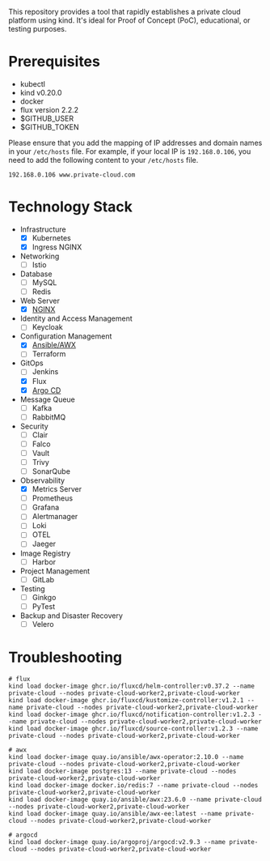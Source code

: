 This repository provides a tool that rapidly establishes a private cloud platform using kind. It's ideal for Proof of Concept (PoC), educational, or testing purposes.

# Prerequisites

- kubectl
- kind v0.20.0
- docker
- flux version 2.2.2
- $GITHUB_USER
- $GITHUB_TOKEN

Please ensure that you add the mapping of IP addresses and domain names in your `/etc/hosts` file. For example, if your local IP is `192.168.0.106`, you need to add the following content to your `/etc/hosts` file.

```
192.168.0.106 www.private-cloud.com
```

# Technology Stack

- Infrastructure
    - [x] Kubernetes
    - [x] Ingress NGINX
- Networking
    - [ ] Istio
- Database
    - [ ] MySQL
    - [ ] Redis
- Web Server
    - [x] [NGINX](http://www.private-cloud.com/nginx)
- Identity and Access Management
    - [ ] Keycloak
- Configuration Management
    - [x] [Ansible/AWX]( http://www.private-cloud.com/awx/#/home)
    - [ ] Terraform
- GitOps
    - [ ] Jenkins
    - [x] Flux
    - [x] [Argo CD](http://www.private-cloud.com/)
- Message Queue
    - [ ] Kafka
    - [ ] RabbitMQ
- Security
    - [ ] Clair
    - [ ] Falco
    - [ ] Vault
    - [ ] Trivy
    - [ ] SonarQube
- Observability
    - [x] Metrics Server
    - [ ] Prometheus
    - [ ] Grafana
    - [ ] Alertmanager
    - [ ] Loki
    - [ ] OTEL
    - [ ] Jaeger
- Image Registry
    - [ ] Harbor
- Project Management
    - [ ] GitLab
- Testing
    - [ ] Ginkgo
    - [ ] PyTest
- Backup and Disaster Recovery
    - [ ] Velero

# Troubleshooting

```
# flux
kind load docker-image ghcr.io/fluxcd/helm-controller:v0.37.2 --name private-cloud --nodes private-cloud-worker2,private-cloud-worker
kind load docker-image ghcr.io/fluxcd/kustomize-controller:v1.2.1 --name private-cloud --nodes private-cloud-worker2,private-cloud-worker
kind load docker-image ghcr.io/fluxcd/notification-controller:v1.2.3 --name private-cloud --nodes private-cloud-worker2,private-cloud-worker
kind load docker-image ghcr.io/fluxcd/source-controller:v1.2.3 --name private-cloud --nodes private-cloud-worker2,private-cloud-worker

# awx
kind load docker-image quay.io/ansible/awx-operator:2.10.0 --name private-cloud --nodes private-cloud-worker2,private-cloud-worker
kind load docker-image postgres:13 --name private-cloud --nodes private-cloud-worker2,private-cloud-worker
kind load docker-image docker.io/redis:7 --name private-cloud --nodes private-cloud-worker2,private-cloud-worker
kind load docker-image quay.io/ansible/awx:23.6.0 --name private-cloud --nodes private-cloud-worker2,private-cloud-worker
kind load docker-image quay.io/ansible/awx-ee:latest --name private-cloud --nodes private-cloud-worker2,private-cloud-worker

# argocd
kind load docker-image quay.io/argoproj/argocd:v2.9.3 --name private-cloud --nodes private-cloud-worker2,private-cloud-worker
```
